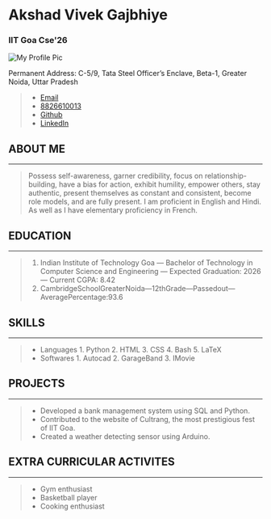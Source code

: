 
# **Akshad Vivek Gajbhiye**

### IIT Goa Cse'26

![My Profile Pic](https://media.licdn.com/dms/image/D4D03AQGODuASFQIJPQ/profile-displayphoto-shrink_400_400/0/1676817112398?e=1687392000&v=beta&t=DBg3aN9f46ar6zj_28wOSLsEf5da0BGDiSQsx87uAr4)

Permanent Address: C-5/9, Tata Steel Officer’s Enclave, Beta-1, Greater Noida, Uttar Pradesh
> * [Email](akshad1808@gmail.com)
> * [8826610013](https://wa.me/8826610013)
> * [Github](https://github.com/akshad-gajbhiye)
> * [LinkedIn](https://www.linkedin.com/in/akshadgajbhiye007/)


## ABOUT ME
_________

> Possess self-awareness, garner credibility, focus on relationship-building, have a bias for action, exhibit humility, empower others, stay authentic, present themselves as constant and consistent, become role models, and are fully present. I am proficient in English and Hindi. As well as I have elementary proficiency in French.

## EDUCATION
_________

> 1. Indian Institute of Technology Goa — Bachelor of Technology in Computer Science and Engineering — Expected Graduation: 2026 — Current CGPA: 8.42
> 2. CambridgeSchoolGreaterNoida—12thGrade—Passedout—AveragePercentage:93.6

## SKILLS
________

> * Languages
	    1. Python
	    2. HTML
	    3. CSS
	    4. Bash
	    5. LaTeX
> * Softwares
	    1. Autocad
	    2. GarageBand
	    3. IMovie

## PROJECTS
_________

> * Developed a bank management system using SQL and Python.
> * Contributed to the website of Cultrang, the most prestigious fest of IIT Goa. 
> * Created a weather detecting sensor using Arduino.

## EXTRA CURRICULAR ACTIVITES
________

> * Gym enthusiast
> * Basketball player
> * Cooking enthusiast
